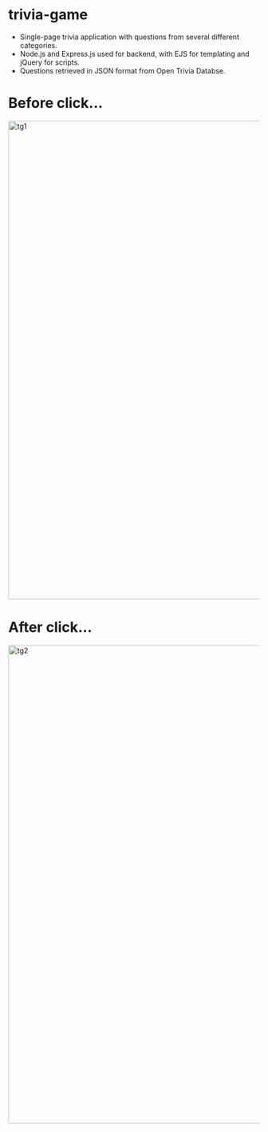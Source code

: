 # trivia-game
<ul>
  <li>Single-page trivia application with questions from several different categories.</li>
  <li>Node.js and Express.js used for backend, with EJS for templating and jQuery for scripts.</li>
  <li>Questions retrieved in JSON format from Open Trivia Databse.</li>
</ul>

<h1>Before click...</h1>
<img width="958" alt="tg1" src="https://user-images.githubusercontent.com/68671581/177435965-ca244f34-9bfd-4f72-b445-cac066d552c9.png">

<h1>After click...</h1>
<img width="958" alt="tg2" src="https://user-images.githubusercontent.com/68671581/177435978-d04dc29e-3c06-4e75-88a0-f5e6b3604459.png">
